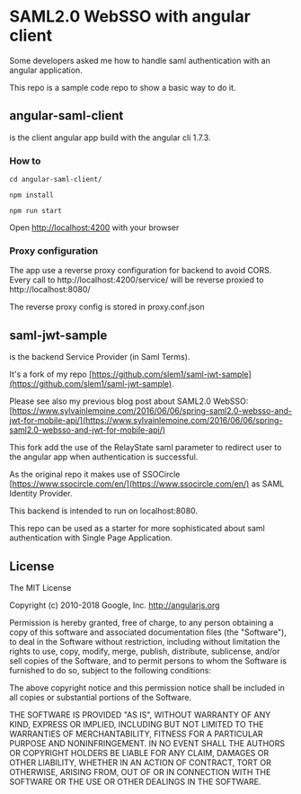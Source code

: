 # SAML2.0 WebSSO with angular client

Some developers asked me how to handle saml authentication with an angular application.

This repo is a sample code repo to show a basic way to do it.

## angular-saml-client

is the client angular app build with the angular cli 1.7.3.

### How to

```
cd angular-saml-client/
```

```
npm install
```

```
npm run start
```

Open [http://localhost:4200](http://localhost:4200) with your browser

### Proxy configuration

The app use a reverse proxy configuration for backend to avoid CORS. Every call to http://localhost:4200/service/
will be reverse proxied to http://localhost:8080/

The reverse proxy config is stored in proxy.conf.json


## saml-jwt-sample

is the backend Service Provider (in Saml Terms). 

It's a fork of my repo [https://github.com/slem1/saml-jwt-sample](https://github.com/slem1/saml-jwt-sample). 

Please see also my previous blog post about SAML2.0 WebSSO: [https://www.sylvainlemoine.com/2016/06/06/spring-saml2.0-websso-and-jwt-for-mobile-api/](https://www.sylvainlemoine.com/2016/06/06/spring-saml2.0-websso-and-jwt-for-mobile-api/)

This fork add the use of the RelayState saml parameter to redirect user to the angular app when authentication is successful.

As the original repo it makes use of SSOCircle [https://www.ssocircle.com/en/](https://www.ssocircle.com/en/) as SAML Identity Provider. 

This backend is intended to run on localhost:8080.

This repo can be used as a starter for more sophisticated about saml authentication with Single Page Application.

## License

The MIT License

Copyright (c) 2010-2018 Google, Inc. http://angularjs.org

Permission is hereby granted, free of charge, to any person obtaining a copy
of this software and associated documentation files (the "Software"), to deal
in the Software without restriction, including without limitation the rights
to use, copy, modify, merge, publish, distribute, sublicense, and/or sell
copies of the Software, and to permit persons to whom the Software is
furnished to do so, subject to the following conditions:

The above copyright notice and this permission notice shall be included in
all copies or substantial portions of the Software.

THE SOFTWARE IS PROVIDED "AS IS", WITHOUT WARRANTY OF ANY KIND, EXPRESS OR
IMPLIED, INCLUDING BUT NOT LIMITED TO THE WARRANTIES OF MERCHANTABILITY,
FITNESS FOR A PARTICULAR PURPOSE AND NONINFRINGEMENT. IN NO EVENT SHALL THE
AUTHORS OR COPYRIGHT HOLDERS BE LIABLE FOR ANY CLAIM, DAMAGES OR OTHER
LIABILITY, WHETHER IN AN ACTION OF CONTRACT, TORT OR OTHERWISE, ARISING FROM,
OUT OF OR IN CONNECTION WITH THE SOFTWARE OR THE USE OR OTHER DEALINGS IN
THE SOFTWARE.